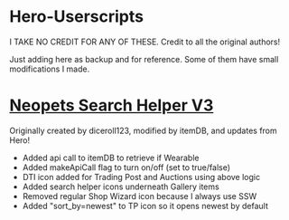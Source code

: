 # Hero-Userscripts
I TAKE NO CREDIT FOR ANY OF THESE. 
Credit to all the original authors!

Just adding here as backup and for reference.
Some of them have small modifications I made.


# [Neopets Search Helper V3](Neopets%20-%20Search%20Helper%20V3.user.js)

Originally created by diceroll123, modified by itemDB, and updates from Hero!

- Added api call to itemDB to retrieve if Wearable
- Added makeApiCall flag to turn on/off (set to true/false)
- DTI icon added for Trading Post and Auctions using above logic
- Added search helper icons underneath Gallery items
- Removed regular Shop Wizard icon because I always use SSW
- Added "sort_by=newest" to TP icon so it opens newest by default